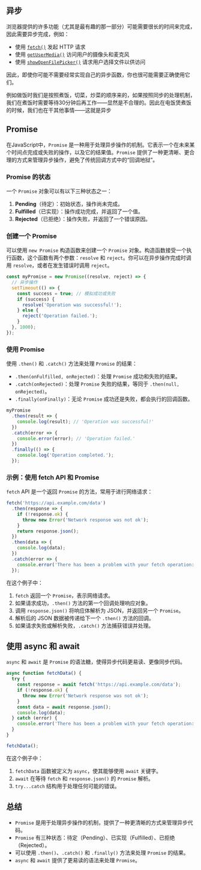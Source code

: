 ## 异步

浏览器提供的许多功能（尤其是最有趣的那一部分）可能需要很长的时间来完成，因此需要异步完成，例如：

- 使用 [`fetch()`](https://developer.mozilla.org/zh-CN/docs/Web/API/Window/fetch) 发起 HTTP 请求
- 使用 [`getUserMedia()`](https://developer.mozilla.org/zh-CN/docs/Web/API/MediaDevices/getUserMedia) 访问用户的摄像头和麦克风
- 使用 [`showOpenFilePicker()`](https://developer.mozilla.org/zh-CN/docs/Web/API/Window/showOpenFilePicker) 请求用户选择文件以供访问

因此，即使你可能不需要经常实现自己的异步函数，你也很可能需要正确使用它们。

例如做饭时我们是按照煮饭，切菜，炒菜的顺序来的，如果按照同步的处理机制，我们在煮饭时需要等待30分钟后再工作——显然是不合理的。因此在电饭煲煮饭的时候，我们也在干其他事情——这就是异步

## Promise

在JavaScript中，`Promise` 是一种用于处理异步操作的机制。它表示一个在未来某个时间点完成或失败的操作，以及它的结果值。`Promise` 提供了一种更清晰、更合理的方式来管理异步操作，避免了传统回调方式中的“回调地狱”。

### Promise 的状态

一个 `Promise` 对象可以有以下三种状态之一：

1. **Pending**（待定）：初始状态，操作尚未完成。
2. **Fulfilled**（已实现）：操作成功完成，并返回了一个值。
3. **Rejected**（已拒绝）：操作失败，并返回了一个错误原因。

### 创建一个 Promise

可以使用 `new Promise` 构造函数来创建一个 `Promise` 对象。构造函数接受一个执行函数，这个函数有两个参数：`resolve` 和 `reject`。你可以在异步操作完成时调用 `resolve`，或者在发生错误时调用 `reject`。

```js
const myPromise = new Promise((resolve, reject) => {
  // 异步操作
  setTimeout(() => {
    const success = true; // 模拟成功或失败
    if (success) {
      resolve('Operation was successful!');
    } else {
      reject('Operation failed.');
    }
  }, 1000);
});
```

### 使用 Promise

使用 `.then()` 和 `.catch()` 方法来处理 `Promise` 的结果：

- `.then(onFulfilled, onRejected)`：处理 `Promise` 成功和失败的结果。
- `.catch(onRejected)`：处理 `Promise` 失败的结果，等同于 `.then(null, onRejected)`。
- `.finally(onFinally)`：无论 `Promise` 成功还是失败，都会执行的回调函数。

```javascript
myPromise
  .then(result => {
    console.log(result); // 'Operation was successful!'
  })
  .catch(error => {
    console.error(error); // 'Operation failed.'
  })
  .finally(() => {
    console.log('Operation completed.');
  });
```

### 示例：使用 fetch API 和 Promise

`fetch` API 是一个返回 `Promise` 的方法，常用于进行网络请求：

```javascript
fetch('https://api.example.com/data')
  .then(response => {
    if (!response.ok) {
      throw new Error('Network response was not ok');
    }
    return response.json();
  })
  .then(data => {
    console.log(data);
  })
  .catch(error => {
    console.error('There has been a problem with your fetch operation:', error);
  });
```

在这个例子中：

1. `fetch` 返回一个 `Promise`，表示网络请求。
2. 如果请求成功，`.then()` 方法的第一个回调处理响应对象。
3. 调用 `response.json()` 将响应体解析为 JSON，并返回另一个 `Promise`。
4. 解析后的 JSON 数据被传递给下一个 `.then()` 方法的回调。
5. 如果请求失败或解析失败，`.catch()` 方法捕获错误并处理。

## 使用 async 和 await

`async` 和 `await` 是 `Promise` 的语法糖，使得异步代码更易读、更像同步代码。

```javascript
async function fetchData() {
  try {
    const response = await fetch('https://api.example.com/data');
    if (!response.ok) {
      throw new Error('Network response was not ok');
    }
    const data = await response.json();
    console.log(data);
  } catch (error) {
    console.error('There has been a problem with your fetch operation:', error);
  }
}

fetchData();
```

在这个例子中：

1. `fetchData` 函数被定义为 `async`，使其能够使用 `await` 关键字。
2. `await` 在等待 `fetch` 和 `response.json()` 的 `Promise` 解析。
3. `try...catch` 结构用于处理任何可能的错误。

## 总结

- `Promise` 是用于处理异步操作的机制，提供了一种更清晰的方式来管理异步代码。
- `Promise` 有三种状态：待定（Pending）、已实现（Fulfilled）、已拒绝（Rejected）。
- 可以使用 `.then()`、`.catch()` 和 `.finally()` 方法来处理 `Promise` 的结果。
- `async` 和 `await` 提供了更易读的语法来处理 `Promise`。